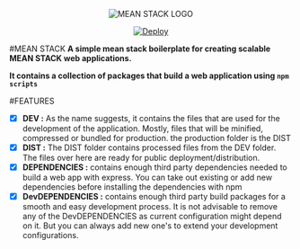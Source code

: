 <p align="center">
  <img src="http://meanjs.org/img/logo.png" title="MEAN STACK LOGO">
</p>

<p align="center">
    <a href="https://heroku.com/deploy">
        <img src="https://www.herokucdn.com/deploy/button.svg" alt="Deploy">
    </a>
</p>

#MEAN STACK
**A simple mean stack boilerplate for creating scalable MEAN STACK web applications.**

**It contains a collection of packages that build a web application using `npm scripts`**

#FEATURES
- [x] **DEV :** As the name suggests, it contains the files that are used for the development of the application. Mostly, files that will be minified, compressed or bundled for production. the production folder is the DIST
- [x] **DIST :** The DIST folder contains processed files from the DEV folder. The files over here are ready for public deployment/distribution.
- [x] **DEPENDENCIES :**  contains enough third party dependencies needed to build a web app with express. You can take out existing or add new dependencies before installing the dependencies with npm
- [x] **DevDEPENDENCIES :** contains enough third party build packages for a smooth and easy development process. It is not advisable to remove any of the DevDEPENDENCIES as current configuration might depend on it. But you can always add new one's to extend your development configurations.
